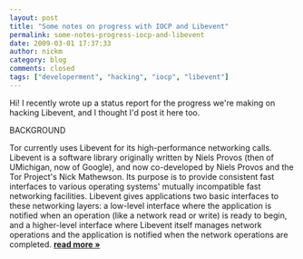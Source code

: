```yaml
---
layout: post
title: "Some notes on progress with IOCP and Libevent"
permalink: some-notes-progress-iocp-and-libevent
date: 2009-03-01 17:37:33
author: nickm
category: blog
comments: closed
tags: ["developerment", "hacking", "iocp", "libevent"]
---
```


Hi! I recently wrote up a status report for the progress we're making on hacking Libevent, and I thought I'd post it here too.

BACKGROUND

Tor currently uses Libevent for its high-performance networking calls. Libevent is a software library originally written by Niels Provos (then of UMichigan, now of Google), and now co-developed by Niels Provos and the Tor Project's Nick Mathewson. Its purpose is to provide consistent fast interfaces to various operating systems' mutually incompatible fast networking facilities. Libevent gives applications two basic interfaces to these networking layers: a low-level interface where the application is notified when an operation (like a network read or write) is ready to begin, and a higher-level interface where Libevent itself manages network operations and the application is notified when the network operations are completed. [**read more »**](https://blog.torproject.org/blog/some-notes-progress-iocp-and-libevent)
